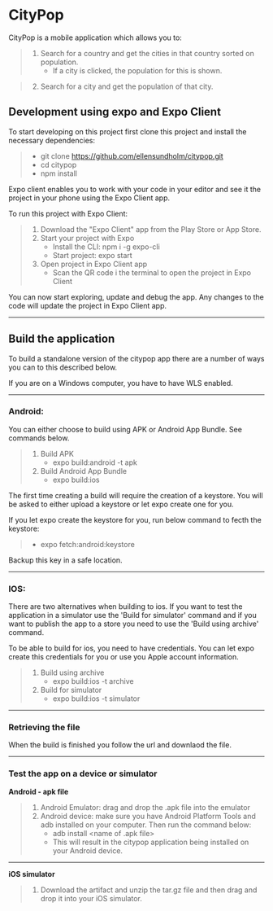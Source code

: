# CityPop

CityPop is a mobile application which allows you to:

>1. Search for a country and get the cities in that country sorted on population.
>      * If a city is clicked, the population for this is shown.

>2. Search for a city and get the population of that city.

## Development using expo and Expo Client

To start developing on this project first clone this project and install the necessary dependencies:

> * git clone https://github.com/ellensundholm/citypop.git
> * cd citypop
> * npm install

Expo client enables you to work with your code in your editor and see it the project in your phone using the Expo Client app.

To run this project with Expo Client: 

> 1. Download the "Expo Client" app from the Play Store or App Store.
> 2. Start your project with Expo
>    * Install the CLI: npm i -g expo-cli
>    * Start project: expo start
> 3. Open project in Expo Client app
>    * Scan the QR code i the terminal to open the project in Expo Client

You can now start exploring, update and debug the app. 
Any changes to the code will update the project in Expo Client app.

---

## Build the application

To build a standalone version of the citypop app there are a number of ways you can to this described below.

If you are on a Windows computer, you have to have WLS enabled.

---

### **Android:**

You can either choose to build using APK or Android App Bundle. See commands below.

> 1. Build APK
>    * expo build:android -t apk
> 2. Build Android App Bundle
>    * expo build:ios

The first time creating a build will require the creation of a keystore. You will be asked to either upload a keystore or let expo create one for you.

If you let expo create the keystore for you, run below command to fecth the keystore:

> * expo fetch:android:keystore

Backup this key in a safe location.

---

### **IOS:**

There are two alternatives when building to ios. If you want to test the application in a simulator use the 'Build for simulator' command and if you want to publish the app to a store you need to use the 'Build using archive' command.

To be able to build for ios, you need to have credentials. You can let expo create this credentials for you or use you Apple account information.

> 1. Build using archive
>    * expo build:ios -t archive
> 2. Build for simulator
>    * expo build:ios -t simulator

---

### **Retrieving the file**

When the build is finished you follow the url and downlaod the file.

---

### **Test the app on a device or simulator**

**Android - apk file**

> 1. Android Emulator: drag and drop the .apk file into the emulator
> 2. Android device: make sure you have Android Platform Tools and adb installed on your computer. Then run the command below:
>    * adb install <name of .apk file>
>    * This will result in the citypop application being installed on your Android device.

---

**iOS simulator**

> 1. Download the artifact and unzip the tar.gz file and then drag and drop it into your iOS simulator.











